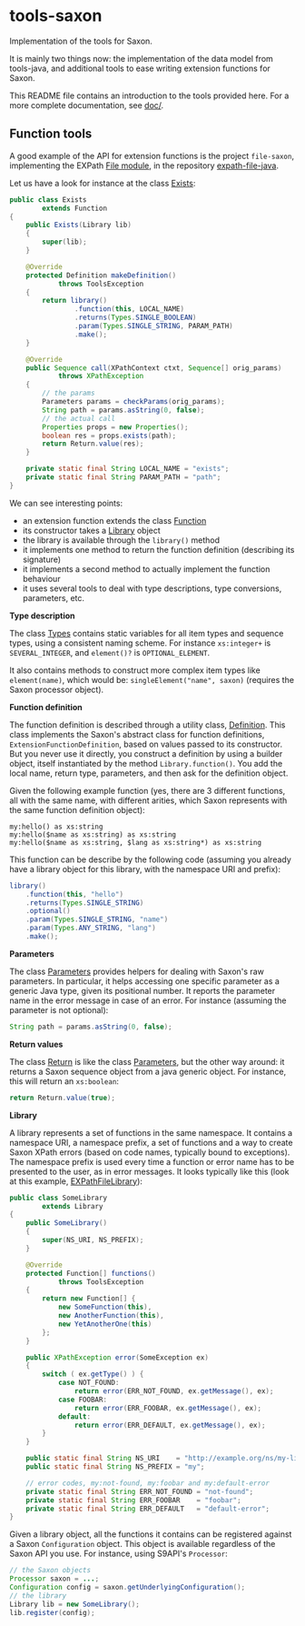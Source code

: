 tools-saxon
===========

Implementation of the tools for Saxon.

It is mainly two things now: the implementation of the data model from
tools-java, and additional tools to ease writing extension functions
for Saxon.

This README file contains an introduction to the tools provided here.
For a more complete documentation, see [doc/](doc/).

Function tools
--------------

A good example of the API for extension functions is the project `file-saxon`,
implementing the EXPath [File module](http://expath.org/spec/file), in the
repository [expath-file-java](https://github.com/fgeorges/expath-file-java).

Let us have a look for instance at the class
[Exists](https://github.com/fgeorges/expath-file-java/blob/master/file-saxon/src/org/expath/file/saxon/props/Exists.java):

```java
public class Exists
        extends Function
{
    public Exists(Library lib)
    {
        super(lib);
    }

    @Override
    protected Definition makeDefinition()
            throws ToolsException
    {
        return library()
                .function(this, LOCAL_NAME)
                .returns(Types.SINGLE_BOOLEAN)
                .param(Types.SINGLE_STRING, PARAM_PATH)
                .make();
    }

    @Override
    public Sequence call(XPathContext ctxt, Sequence[] orig_params)
            throws XPathException
    {
        // the params
        Parameters params = checkParams(orig_params);
        String path = params.asString(0, false);
        // the actual call
        Properties props = new Properties();
        boolean res = props.exists(path);
        return Return.value(res);
    }

    private static final String LOCAL_NAME = "exists";
    private static final String PARAM_PATH = "path";
}
```

We can see interesting points:

- an extension function extends the class [Function](https://github.com/expath/tools-saxon/blob/master/tools-saxon/src/org/expath/tools/saxon/fun/Function.java)
- its constructor takes a [Library](https://github.com/expath/tools-saxon/blob/master/tools-saxon/src/org/expath/tools/saxon/fun/Library.java) object
- the library is available through the `library()` method
- it implements one method to return the function definition (describing its signature)
- it implements a second method to actually implement the function behaviour
- it uses several tools to deal with type descriptions, type conversions, parameters, etc.

**Type description**

The class
[Types](https://github.com/expath/tools-saxon/blob/master/tools-saxon/src/org/expath/tools/saxon/fun/Types.java)
contains static variables for all item types and sequence types, using a
consistent naming scheme.  For instance `xs:integer+` is `SEVERAL_INTEGER`, and
`element()?` is `OPTIONAL_ELEMENT`.

It also contains methods to construct more complex item types like
`element(name)`, which would be: `singleElement("name", saxon)` (requires the
Saxon processor object).

**Function definition**

The function definition is described through a utility class,
[Definition](https://github.com/expath/tools-saxon/blob/master/tools-saxon/src/org/expath/tools/saxon/fun/Definition.java).
This class implements the Saxon's abstract class for function definitions,
`ExtensionFunctionDefinition`, based on values passed to its constructor.  But
you never use it directly, you construct a definition by using a builder object,
itself instantiated by the method `Library.function()`.  You add the local name,
return type, parameters, and then ask for the definition object.

Given the following example function (yes, there are 3 different functions, all
with the same name, with different arities, which Saxon represents with the same
function definition object):

```
my:hello() as xs:string
my:hello($name as xs:string) as xs:string
my:hello($name as xs:string, $lang as xs:string*) as xs:string
```

This function can be describe by the following code (assuming you already have a
library object for this library, with the namespace URI and prefix):

```java
library()
    .function(this, "hello")
    .returns(Types.SINGLE_STRING)
    .optional()
    .param(Types.SINGLE_STRING, "name")
    .param(Types.ANY_STRING, "lang")
    .make();
```

**Parameters**

The class
[Parameters](https://github.com/expath/tools-saxon/blob/master/tools-saxon/src/org/expath/tools/saxon/fun/Parameters.java)
provides helpers for dealing with Saxon's raw parameters.  In particular, it
helps accessing one specific parameter as a generic Java type, given its
positional number.  It reports the parameter name in the error message in case
of an error.  For instance (assuming the parameter is not optional):

```java
String path = params.asString(0, false);
```

**Return values**

The class
[Return](https://github.com/expath/tools-saxon/blob/master/tools-saxon/src/org/expath/tools/saxon/fun/Return.java)
is like the class
[Parameters](https://github.com/expath/tools-saxon/blob/master/tools-saxon/src/org/expath/tools/saxon/fun/Parameters.java),
but the other way around: it returns a Saxon sequence object from a java generic
object.  For instance, this will return an `xs:boolean`:

```java
return Return.value(true);
```

**Library**

A library represents a set of functions in the same namespace.  It contains a
namespace URI, a namespace prefix, a set of functions and a way to create Saxon
XPath errors (based on code names, typically bound to exceptions).  The namespace
prefix is used every time a function or error name has to be presented to the
user, as in error messages.  It looks typically like this (look at this example,
[EXPathFileLibrary](https://github.com/fgeorges/expath-file-java/blob/master/file-saxon/src/org/expath/file/saxon/EXPathFileLibrary.java)):

```java
public class SomeLibrary
        extends Library
{
    public SomeLibrary()
    {
        super(NS_URI, NS_PREFIX);
    }

    @Override
    protected Function[] functions()
            throws ToolsException
    {
        return new Function[] {
            new SomeFunction(this),
            new AnotherFunction(this),
            new YetAnotherOne(this)
        };
    }

    public XPathException error(SomeException ex)
    {
        switch ( ex.getType() ) {
            case NOT_FOUND:
                return error(ERR_NOT_FOUND, ex.getMessage(), ex);
            case FOOBAR:
                return error(ERR_FOOBAR, ex.getMessage(), ex);
            default:
                return error(ERR_DEFAULT, ex.getMessage(), ex);
        }
    }

    public static final String NS_URI    = "http://example.org/ns/my-library";
    public static final String NS_PREFIX = "my";

    // error codes, my:not-found, my:foobar and my:default-error
    private static final String ERR_NOT_FOUND = "not-found";
    private static final String ERR_FOOBAR    = "foobar";
    private static final String ERR_DEFAULT   = "default-error";
}
```

Given a library object, all the functions it contains can be registered against
a Saxon `Configuration` object.  This object is available regardless of the
Saxon API you use.  For instance, using S9API's `Processor`:

```java
// the Saxon objects
Processor saxon = ...;
Configuration config = saxon.getUnderlyingConfiguration();
// the library
Library lib = new SomeLibrary();
lib.register(config);
```
